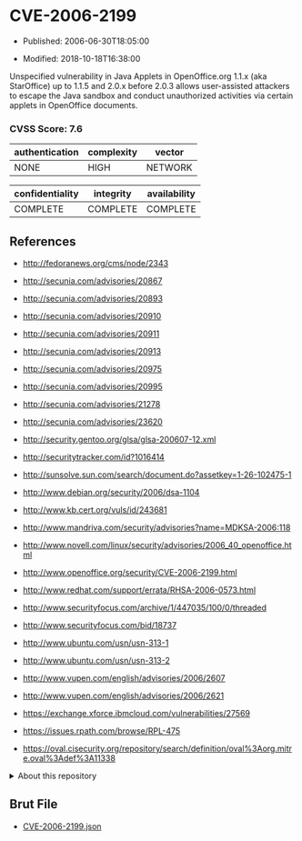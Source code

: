 # CVE-2006-2199

- Published: 2006-06-30T18:05:00

- Modified: 2018-10-18T16:38:00

Unspecified vulnerability in Java Applets in OpenOffice.org 1.1.x (aka StarOffice) up to 1.1.5 and 2.0.x before 2.0.3 allows user-assisted attackers to escape the Java sandbox and conduct unauthorized activities via certain applets in OpenOffice documents.

### CVSS Score: **7.6**

| authentication | complexity | vector |
| --- | --- | --- |
| NONE | HIGH | NETWORK |

| confidentiality | integrity | availability |
| --- | --- | --- |
| COMPLETE | COMPLETE | COMPLETE |

## References

* http://fedoranews.org/cms/node/2343

* http://secunia.com/advisories/20867

* http://secunia.com/advisories/20893

* http://secunia.com/advisories/20910

* http://secunia.com/advisories/20911

* http://secunia.com/advisories/20913

* http://secunia.com/advisories/20975

* http://secunia.com/advisories/20995

* http://secunia.com/advisories/21278

* http://secunia.com/advisories/23620

* http://security.gentoo.org/glsa/glsa-200607-12.xml

* http://securitytracker.com/id?1016414

* http://sunsolve.sun.com/search/document.do?assetkey=1-26-102475-1

* http://www.debian.org/security/2006/dsa-1104

* http://www.kb.cert.org/vuls/id/243681

* http://www.mandriva.com/security/advisories?name=MDKSA-2006:118

* http://www.novell.com/linux/security/advisories/2006_40_openoffice.html

* http://www.openoffice.org/security/CVE-2006-2199.html

* http://www.redhat.com/support/errata/RHSA-2006-0573.html

* http://www.securityfocus.com/archive/1/447035/100/0/threaded

* http://www.securityfocus.com/bid/18737

* http://www.ubuntu.com/usn/usn-313-1

* http://www.ubuntu.com/usn/usn-313-2

* http://www.vupen.com/english/advisories/2006/2607

* http://www.vupen.com/english/advisories/2006/2621

* https://exchange.xforce.ibmcloud.com/vulnerabilities/27569

* https://issues.rpath.com/browse/RPL-475

* https://oval.cisecurity.org/repository/search/definition/oval%3Aorg.mitre.oval%3Adef%3A11338

<details>
<summary>About this repository</summary> 

  This repository is part of the project [Live Hack CVE](https://github.com/Live-Hack-CVE). Main website can be found [www.live-hack.org](https://www.live-hack.org) 
  
  Made by [Sn0wAlice](https://github.com/Sn0wAlice) for the people that care about security and need to have a feed of the latest CVEs. Hope you enjoy it, don't forget to star the repo and follow me on [Twitter](https://twitter.com/Sn0wAlice) and [Github](https://github.com/Sn0wAlice). And that is my [personnal website](https://www.alice-snow.me/)

  - [Home Page](https://github.com/Live-Hack-CVE)
  - [Framework](https://github.com/Live-Hack-CVE/cve-framework)
  - [CVE database](https://github.com/Live-Hack-CVE/full_database)
  - [Changelog](https://github.com/Live-Hack-CVE/Changelog)
</details>

## Brut File

* [CVE-2006-2199.json](https://raw.githubusercontent.com/Live-Hack-CVE/full_database/main/cves/2006/CVE-2006-2199.json)

